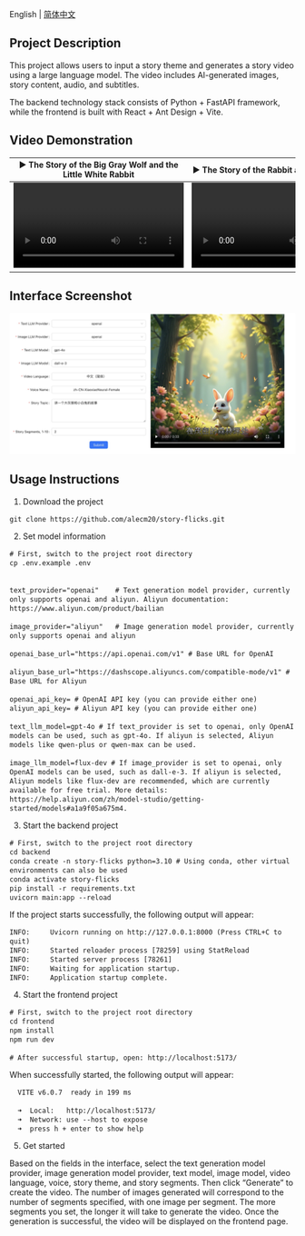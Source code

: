 English | [简体中文](./README-CN.md)

## Project Description

This project allows users to input a story theme and generates a story video using a large language model. The video includes AI-generated images, story content, audio, and subtitles.

The backend technology stack consists of Python + FastAPI framework, while the frontend is built with React + Ant Design + Vite.

## Video Demonstration

<table>
<thead>
<tr>
<th align="center"><g-emoji class="g-emoji" alias="arrow_forward">▶️</g-emoji> The Story of the Big Gray Wolf and the Little White Rabbit</th>
<th align="center"><g-emoji class="g-emoji" alias="arrow_forward">▶️</g-emoji> The Story of the Rabbit and the Little Fox</th>
</tr>
</thead>
<tbody>
<tr>
<td align="center"><video src="https://raw.githubusercontent.com/alecm20/story-flicks/refs/heads/main/backend/examples/video/%E7%8B%BC%E5%92%8C%E5%B0%8F%E7%99%BD%E5%85%94.mp4"></video></td>
<td align="center"><video src="https://raw.githubusercontent.com/alecm20/story-flicks/refs/heads/main/backend/examples/video/%E5%85%94%E5%AD%90%E5%92%8C%E5%B0%8F%E7%8B%90%E7%8B%B8.mp4"></video></td>
</tr>
</tbody>
</table>

## Interface Screenshot

![](backend/examples/screenshot/usage.jpg)

## Usage Instructions

1. Download the project

```
git clone https://github.com/alecm20/story-flicks.git
```

2. Set model information

```
# First, switch to the project root directory
cp .env.example .env


text_provider="openai"    # Text generation model provider, currently only supports openai and aliyun. Aliyun documentation: https://www.aliyun.com/product/bailian

image_provider="aliyun"   # Image generation model provider, currently only supports openai and aliyun

openai_base_url="https://api.openai.com/v1" # Base URL for OpenAI

aliyun_base_url="https://dashscope.aliyuncs.com/compatible-mode/v1" # Base URL for Aliyun

openai_api_key= # OpenAI API key (you can provide either one)
aliyun_api_key= # Aliyun API key (you can provide either one)

text_llm_model=gpt-4o # If text_provider is set to openai, only OpenAI models can be used, such as gpt-4o. If aliyun is selected, Aliyun models like qwen-plus or qwen-max can be used.

image_llm_model=flux-dev # If image_provider is set to openai, only OpenAI models can be used, such as dall-e-3. If aliyun is selected, Aliyun models like flux-dev are recommended, which are currently available for free trial. More details: https://help.aliyun.com/zh/model-studio/getting-started/models#a1a9f05a675m4.
```

3. Start the backend project

```
# First, switch to the project root directory
cd backend
conda create -n story-flicks python=3.10 # Using conda, other virtual environments can also be used
conda activate story-flicks
pip install -r requirements.txt
uvicorn main:app --reload
```

If the project starts successfully, the following output will appear:

```
INFO:     Uvicorn running on http://127.0.0.1:8000 (Press CTRL+C to quit)
INFO:     Started reloader process [78259] using StatReload
INFO:     Started server process [78261]
INFO:     Waiting for application startup.
INFO:     Application startup complete.
```

4. Start the frontend project

```
# First, switch to the project root directory
cd frontend
npm install
npm run dev

# After successful startup, open: http://localhost:5173/
```

When successfully started, the following output will appear:

```
  VITE v6.0.7  ready in 199 ms

  ➜  Local:   http://localhost:5173/
  ➜  Network: use --host to expose
  ➜  press h + enter to show help
```

5. Get started

Based on the fields in the interface, select the text generation model provider, image generation model provider, text model, image model, video language, voice, story theme, and story segments. Then click “Generate” to create the video. The number of images generated will correspond to the number of segments specified, with one image per segment. The more segments you set, the longer it will take to generate the video. Once the generation is successful, the video will be displayed on the frontend page.
